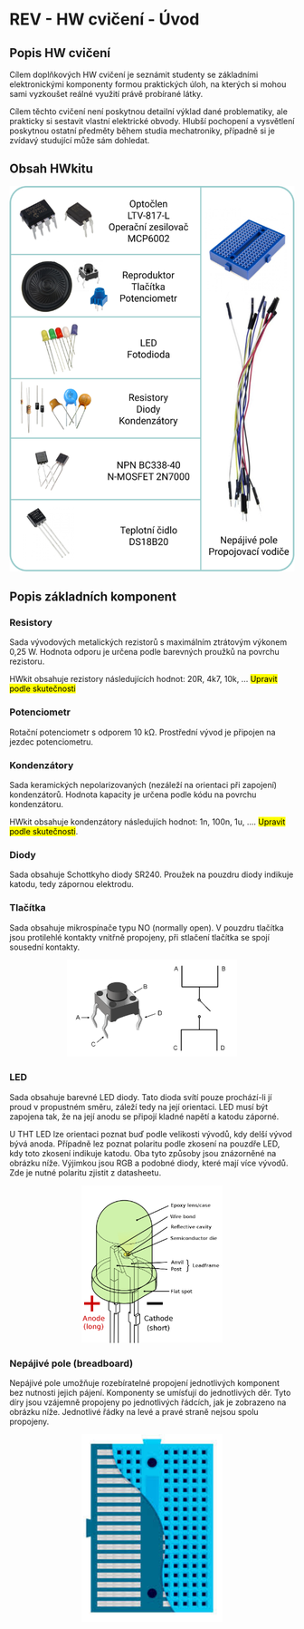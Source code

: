 # REV - HW cvičení - Úvod

## Popis HW cvičení
Cílem doplňkových HW cvičení je seznámit studenty se základními elektronickými komponenty formou praktických úloh, na kterých si mohou sami vyzkoušet reálné využití právě probírané látky.

Cílem těchto cvičení není poskytnou detailní výklad dané problematiky, ale prakticky si sestavit vlastní elektrické obvody. Hlubší pochopení a vysvětlení poskytnou ostatní předměty během studia mechatroniky, případně si je zvídavý studující může sám dohledat.

## Obsah HWkitu
<p align="center">
  <img width="600" src="Figures/HW_kit.png">
</p>

## Popis základních komponent

### Resistory
Sada vývodových metalických rezistorů s maximálním ztrátovým výkonem 0,25 W. Hodnota odporu je určena podle barevných proužků na povrchu rezistoru.

HWkit obsahuje rezistory následujících hodnot: 20R, 4k7, 10k, ... <mark>Upravit podle skutečnosti</mark>

### Potenciometr
Rotační potenciometr s odporem 10 kΩ. Prostřední vývod je připojen na jezdec potenciometru.

### Kondenzátory
Sada keramických nepolarizovaných (nezáleží na orientaci při zapojení) kondenzátorů. Hodnota kapacity je určena podle kódu na povrchu kondenzátoru.

HWkit obsahuje kondenzátory následujích hodnot: 1n, 100n, 1u, .... <mark>Upravit podle skutečnosti</mark>.

### Diody
Sada obsahuje Schottkyho diody SR240. Proužek na pouzdru diody indikuje katodu, tedy zápornou elektrodu.

### Tlačítka
Sada obsahuje mikrospínače typu NO (normally open). V pouzdru tlačítka jsou protilehlé kontakty vnitřně propojeny, při stlačení tlačítka se spojí sousední kontakty.
<p align="center">
  <img width="300" src="Figures/button.png">
</p>

### LED
Sada obsahuje barevné LED diody. Tato dioda svítí pouze prochází-li jí proud v propustném směru, záleží tedy na její orientaci. LED musí být zapojena tak, že na její anodu se připojí kladné napětí a katodu záporné.

U THT LED lze orientaci poznat buď podle velikosti vývodů, kdy delší vývod bývá anoda. Případně lez poznat polaritu podle zkosení na pouzdře LED, kdy toto zkosení indikuje katodu. Oba tyto způsoby jsou znázorněné na obrázku níže. Výjimkou jsou RGB a podobné diody, které mají více vývodů. Zde je nutné polaritu zjistit z datasheetu.

<p align="center">
  <img width="250" src="Figures/LED.png">
</p>

### Nepájivé pole (breadboard)
Nepájivé pole umožňuje rozebíratelné propojení jednotlivých komponent bez nutnosti jejich pájení. Komponenty se umísťují do jednotlivých děr. Tyto díry jsou vzájemně propojeny po jednotlivých řádcích, jak je zobrazeno na obrázku níže. Jednotlivé řádky na levé a pravé straně nejsou spolu propojeny.

<p align="center">
  <img width="250" src="Figures/breadboard_connections.jpg">
</p>
